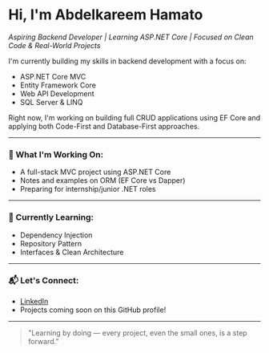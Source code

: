 # Hi, I'm Abdelkareem Hamato

*Aspiring Backend Developer | Learning ASP.NET Core | Focused on Clean Code & Real-World Projects*

I'm currently building my skills in backend development with a focus on:
- ASP.NET Core MVC
- Entity Framework Core
- Web API Development
- SQL Server & LINQ

Right now, I'm working on building full CRUD applications using EF Core and applying both Code-First and Database-First approaches.

---

### 🚀 What I'm Working On:
- A full-stack MVC project using ASP.NET Core  
- Notes and examples on ORM (EF Core vs Dapper)  
- Preparing for internship/junior .NET roles

---

### 🧠 Currently Learning:
- Dependency Injection  
- Repository Pattern  
- Interfaces & Clean Architecture  

---

### 📬 Let's Connect:
- [LinkedIn](https://www.linkedin.com/in/abdelkareem-hamato-47523423a/)  
- Projects coming soon on this GitHub profile!

---

> "Learning by doing — every project, even the small ones, is a step forward."

